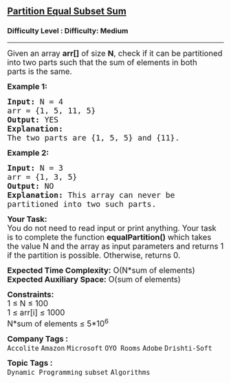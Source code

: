 <h2><a href="https://www.geeksforgeeks.org/problems/subset-sum-problem2014/1?page=1&status=unsolved&sprint=93d672753b74440c7427214c8ebf866d&sortBy=submissions">Partition Equal Subset Sum</a></h2><h3>Difficulty Level : Difficulty: Medium</h3><hr><div class="problems_problem_content__Xm_eO"><p><span style="font-size: 18px;">Given an array&nbsp;<strong>arr[]</strong> of size&nbsp;<strong>N</strong>, check if&nbsp;it can be partitioned into two parts such that the sum of elements in both parts&nbsp;is the same.</span></p>
<p><strong><span style="font-size: 18px;">Example 1:</span></strong></p>
<pre><span style="font-size: 18px;"><strong>Input:</strong> N = 4
arr = {1, 5, 11, 5}
<strong>Output:</strong> YES
<strong>Explanation:</strong> 
The two parts are {1, 5, 5} and {11}.</span>
</pre>
<p><strong><span style="font-size: 18px;">Example 2:</span></strong></p>
<pre><span style="font-size: 18px;"><strong>Input:</strong> N = 3
arr = {1, 3, 5}
<strong>Output:</strong> NO
<strong>Explanation: </strong>This array can never be 
partitioned into two such parts.</span></pre>
<p><span style="font-size: 18px;"><strong>Your Task:</strong><br>You do not need to read input or print anything. Your task is to complete the function <strong>equalPartition()</strong> which takes the value N and the array as input parameters and returns 1 if the partition is possible. Otherwise, returns 0.</span></p>
<p><span style="font-size: 18px;"><strong>Expected Time Complexity:</strong> O(N*sum of elements)<br><strong>Expected Auxiliary Space:</strong> O(sum of elements)</span></p>
<p><span style="font-size: 18px;"><strong>Constraints:</strong><br>1 ≤ N ≤ 100<br>1 ≤ arr[i] ≤ 1000<br>N*sum of elements&nbsp;≤ 5*10<sup>6</sup></span></p></div><p><span style=font-size:18px><strong>Company Tags : </strong><br><code>Accolite</code>&nbsp;<code>Amazon</code>&nbsp;<code>Microsoft</code>&nbsp;<code>OYO Rooms</code>&nbsp;<code>Adobe</code>&nbsp;<code>Drishti-Soft</code>&nbsp;<br><p><span style=font-size:18px><strong>Topic Tags : </strong><br><code>Dynamic Programming</code>&nbsp;<code>subset</code>&nbsp;<code>Algorithms</code>&nbsp;